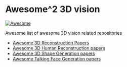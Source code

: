 # Awesome^2 3D vision
[![Awesome](https://awesome.re/badge.svg)](https://awesome.re)

Awesome list of awesome 3D vision related repositories

- [Awesome 3D Reconstruction Papers](https://github.com/bluestyle97/awesome-3d-reconstruction-papers) 
- [Awesome 3D Human Reconstruction papers](https://github.com/rlczddl/awesome-3d-human-reconstruction)
- [Awesome 3D Shape Generation papers](https://github.com/justimyhxu/awesome-3D-generation)
- [Awesome Talking Face Generation papers](https://github.com/YunjinPark/awesome_talking_face_generation)

